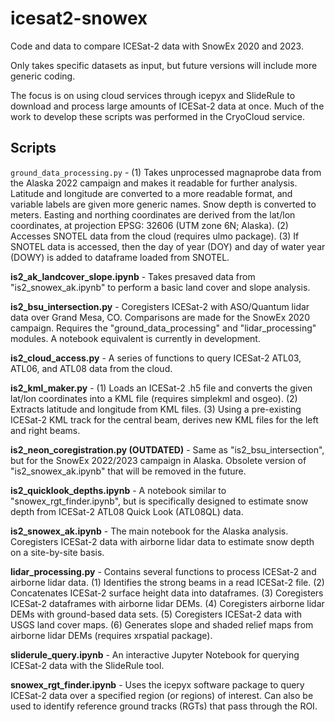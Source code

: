 # icesat2-snowex
Code and data to compare ICESat-2 data with SnowEx 2020 and 2023.

Only takes specific datasets as input, but future versions will include more generic coding.

The focus is on using cloud services through icepyx and SlideRule to download and process large amounts of ICESat-2 data at once. Much of the work to develop these scripts was performed in the CryoCloud service.

## Scripts
`ground_data_processing.py` - (1) Takes unprocessed magnaprobe data from the Alaska 2022 campaign and makes it readable for further analysis. Latitude and longitude are converted to a more readable format, and variable labels are given more generic names. Snow depth is converted to meters. Easting and northing coordinates are derived from the lat/lon coordinates, at projection EPSG: 32606 (UTM zone 6N; Alaska). (2) Accesses SNOTEL data from the cloud (requires ulmo package). (3) If SNOTEL data is accessed, then the day of year (DOY) and day of water year (DOWY) is added to dataframe loaded from SNOTEL.

**is2_ak_landcover_slope.ipynb** - Takes presaved data from "is2_snowex_ak.ipynb" to perform a basic land cover and slope analysis.

**is2_bsu_intersection.py** - Coregisters ICESat-2 with ASO/Quantum lidar data over Grand Mesa, CO. Comparisons are made for the SnowEx 2020 campaign. Requires the "ground_data_processing" and "lidar_processing" modules. A notebook equivalent is currently in development.

**is2_cloud_access.py** - A series of functions to query ICESat-2 ATL03, ATL06, and ATL08 data from the cloud.

**is2_kml_maker.py** - (1) Loads an ICESat-2 .h5 file and converts the given lat/lon coordinates into a KML file (requires simplekml and osgeo). (2) Extracts latitude and longitude from KML files. (3) Using a pre-existing ICESat-2 KML track for the central beam, derives new KML files for the left and right beams.

**is2_neon_coregistration.py (OUTDATED)** - Same as "is2_bsu_intersection", but for the SnowEx 2022/2023 campaign in Alaska. Obsolete version of "is2_snowex_ak.ipynb" that will be removed in the future.

**is2_quicklook_depths.ipynb** - A notebook similar to "snowex_rgt_finder.ipynb", but is specifically designed to estimate snow depth from ICESat-2 ATL08 Quick Look (ATL08QL) data.

**is2_snowex_ak.ipynb** - The main notebook for the Alaska analysis. Coregisters ICESat-2 data with airborne lidar data to estimate snow depth on a site-by-site basis.

**lidar_processing.py** - Contains several functions to process ICESat-2 and airborne lidar data. (1) Identifies the strong beams in a read ICESat-2 file. (2) Concatenates ICESat-2 surface height data into dataframes. (3) Coregisters ICESat-2 dataframes with airborne lidar DEMs. (4) Coregisters airborne lidar DEMs with ground-based data sets. (5) Coregisters ICESat-2 data with USGS land cover maps. (6) Generates slope and shaded relief maps from airborne lidar DEMs (requires xrspatial package).

**sliderule_query.ipynb** - An interactive Jupyter Notebook for querying ICESat-2 data with the SlideRule tool.

**snowex_rgt_finder.ipynb** - Uses the icepyx software package to query ICESat-2 data over a specified region (or regions) of interest. Can also be used to identify reference ground tracks (RGTs) that pass through the ROI.